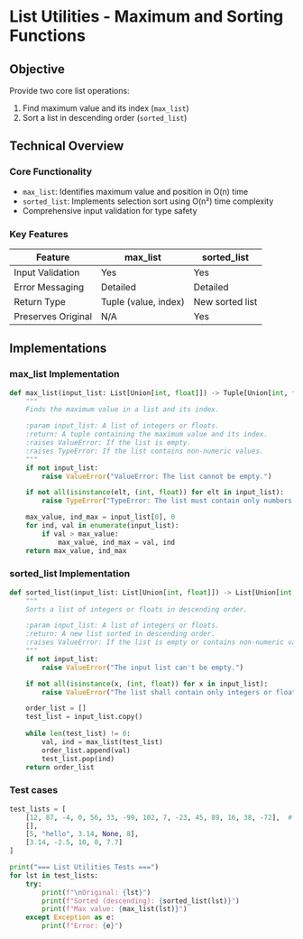 # List Utilities - Maximum and Sorting Functions

## Objective
Provide two core list operations:
1. Find maximum value and its index (`max_list`)
2. Sort a list in descending order (`sorted_list`)

## Technical Overview

### Core Functionality
- `max_list`: Identifies maximum value and position in O(n) time
- `sorted_list`: Implements selection sort using O(n²) time complexity
- Comprehensive input validation for type safety

### Key Features
| Feature               | max_list               | sorted_list            |
|-----------------------|------------------------|------------------------|
| Input Validation      | Yes                    | Yes                    |
| Error Messaging       | Detailed               | Detailed               |
| Return Type           | Tuple (value, index)   | New sorted list        |
| Preserves Original    | N/A                    | Yes                    |

## Implementations

### max_list Implementation
```python
def max_list(input_list: List[Union[int, float]]) -> Tuple[Union[int, float], int]:
    """
    Finds the maximum value in a list and its index.

    :param input_list: A list of integers or floats.
    :return: A tuple containing the maximum value and its index.
    :raises ValueError: If the list is empty.
    :raises TypeError: If the list contains non-numeric values.
    """
    if not input_list:
        raise ValueError("ValueError: The list cannot be empty.")

    if not all(isinstance(elt, (int, float)) for elt in input_list):
        raise TypeError("TypeError: The list must contain only numbers (integers or floats).")

    max_value, ind_max = input_list[0], 0
    for ind, val in enumerate(input_list):
        if val > max_value:
            max_value, ind_max = val, ind
    return max_value, ind_max
```
### sorted_list Implementation

```python 
def sorted_list(input_list: List[Union[int, float]]) -> List[Union[int, float]]:
    """
    Sorts a list of integers or floats in descending order.

    :param input_list: A list of integers or floats.
    :return: A new list sorted in descending order.
    :raises ValueError: If the list is empty or contains non-numeric values.
    """
    if not input_list:
        raise ValueError("The input list can't be empty.")

    if not all(isinstance(x, (int, float)) for x in input_list):
        raise ValueError("The list shall contain only integers or float numbers.")

    order_list = []
    test_list = input_list.copy()
    
    while len(test_list) != 0:
        val, ind = max_list(test_list)
        order_list.append(val)
        test_list.pop(ind)
    return order_list
```
### Test cases
```python
test_lists = [
    [12, 87, -4, 0, 56, 33, -99, 102, 7, -23, 45, 89, 16, 38, -72],  # Normal case
    [],                                                                 # Empty list
    [5, "hello", 3.14, None, 8],                                       # Mixed types
    [3.14, -2.5, 10, 0, 7.7]                                           # Floats
]

print("=== List Utilities Tests ===")
for lst in test_lists:
    try:
        print(f"\nOriginal: {lst}")
        print(f"Sorted (descending): {sorted_list(lst)}")
        print(f"Max value: {max_list(lst)}")
    except Exception as e:
        print(f"Error: {e}")
```